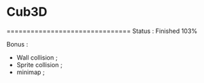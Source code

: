 # Cub3D
===============================
Status : Finished 103%

Bonus :
- Wall collision ;
- Sprite collision ;
- minimap ;
